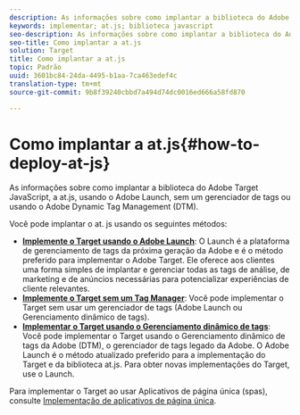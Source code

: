 ```yaml
---
description: As informações sobre como implantar a biblioteca do Adobe Target JavaScript, a at.js, usando o Adobe Launch, sem um gerenciador de tags ou usando o Adobe Dynamic Tag Management (DTM).
keywords: implementar; at.js; biblioteca javascript
seo-description: As informações sobre como implantar a biblioteca do Adobe Target JavaScript, a at.js, usando o Adobe Launch, sem um gerenciador de tags ou usando o Adobe Dynamic Tag Management (DTM).
seo-title: Como implantar a at.js
solution: Target
title: Como implantar a at.js
topic: Padrão
uuid: 3601bc84-24da-4495-b1aa-7ca463edef4c
translation-type: tm+mt
source-git-commit: 9b8f39240cbbd7a494d74dc0016ed666a58fd870

---
```



# Como implantar a at.js{#how-to-deploy-at-js}

As informações sobre como implantar a biblioteca do Adobe Target JavaScript, a at.js, usando o Adobe Launch, sem um gerenciador de tags ou usando o Adobe Dynamic Tag Management (DTM).

Você pode implantar o at. js usando os seguintes métodos:

* **[Implemente o Target usando o Adobe Launch](/help/c-implementing-target/c-implementing-target-for-client-side-web/how-to-deployatjs/cmp-implementing-target-using-adobe-launch.md)**: O Launch é a plataforma de gerenciamento de tags da próxima geração da Adobe e é o método preferido para implementar o Adobe Target. Ele oferece aos clientes uma forma simples de implantar e gerenciar todas as tags de análise, de marketing e de anúncios necessárias para potencializar experiências de cliente relevantes. 
* **[Implemente o Target sem um Tag Manager](/help/c-implementing-target/c-implementing-target-for-client-side-web/how-to-deployatjs/implementing-target-without-a-tag-manager.md)**: Você pode implementar o Target sem usar um gerenciador de tags (Adobe Launch ou Gerenciamento dinâmico de tags).
* **[Implementar o Target usando o Gerenciamento dinâmico de tags](/help/c-implementing-target/c-implementing-target-for-client-side-web/how-to-deployatjs/implementing-target-using-dynamic-tag-management.md)**: Você pode implementar o Target usando o Gerenciamento dinâmico de tags da Adobe (DTM), o gerenciador de tags legado da Adobe. O Adobe Launch é o método atualizado preferido para a implementação do Target e da biblioteca at.js. Para obter novas implementações do Target, use o Launch.

Para implementar o Target ao usar Aplicativos de página única (spas), consulte [Implementação de aplicativos de página única](/help/c-implementing-target/c-implementing-target-for-client-side-web/how-to-deployatjs/target-atjs-single-page-application.md).